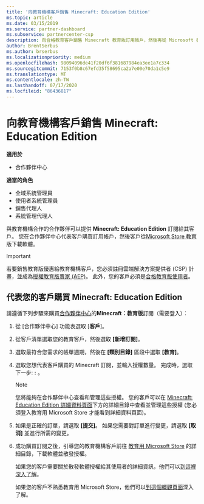 ```yaml
---
title: '向教育機構客戶銷售 Minecraft: Education Edition'
ms.topic: article
ms.date: 03/15/2019
ms.service: partner-dashboard
ms.subservice: partnercenter-csp
description: 向合格教育客戶銷售 Minecraft 教育版訂用帳戶，然後再從 Microsoft 教育商店下載這些訂閱。
author: BrentSerbus
ms.author: brserbus
ms.localizationpriority: medium
ms.openlocfilehash: 98094096de41f20df6f381687984ea3ee1a7c334
ms.sourcegitcommit: 7153f0b8c67efd35f58695ca2a7e00e70da1c5e9
ms.translationtype: MT
ms.contentlocale: zh-TW
ms.lasthandoff: 07/17/2020
ms.locfileid: "86436817"
---
```

# <a name="sell-minecraft-education-edition-subscriptions-to-education-customers"></a>向教育機構客戶銷售 Minecraft: Education Edition

**適用於**

-  合作夥伴中心

**適當的角色**
-   全域系統管理員
-   使用者系統管理員
-   銷售代理人
-   系統管理代理人

與教育機構合作的合作夥伴可以提供 **Minecraft: Education Edition** 訂閱給其客戶。 您在合作夥伴中心代表客戶購買訂用帳戶，然後客戶從[Microsoft Store 教育](https://educationstore.microsoft.com)版下載軟體。 

>[!IMPORTANT]
>若要銷售教育版優惠給教育機構客戶，您必須註冊雲端解決方案提供者 (CSP) 計畫，並成為[授權教育版賣家 (AEP)](https://www.mepn.com)。 此外，您的客戶必須是[合格教育版使用者](https://www.microsoftvolumelicensing.com/DocumentSearch.aspx?Mode=3&DocumentTypeId=7)。  

 
## <a name="buy-minecraft-education-edition-on-behalf-of-your-customer"></a>代表您的客戶購買 **Minecraft: Education Edition**

請遵循下列步驟來購買[合作夥伴中心](https://partnercenter.microsoft.com/pcv/dashboard/overview
)的**Minecraft：教育版**訂閱（需要登入）：

  1.  從 [合作夥伴中心] 功能表選取 [**客戶**]。
  
  2.  從客戶清單選取您的教育客戶，然後選取 **\[新增訂閱\]**。
  
  3.  選取最符合您需求的帳單週期，然後在 **\[類別目錄\]** 區段中選取 **\[教育\]**。

  4.  選取您想代表客戶購買的 Minecraft 訂閱，並輸入授權數量。 完成時，選取 下一步: **:** 。

      >[!NOTE]
      >您將能夠在合作夥伴中心查看和管理這些授權。 您的客戶可以在 [Minecraft: Education Edition 詳細資料頁面](https://educationstore.microsoft.com/store/details/minecraft-education-edition/9nblggh4r2r6)下方的詳細目錄中查看並管理這些授權 (您必須登入教育用 Microsoft Store 才能看到詳細資料頁面)。 

  5.  如果是正確的訂單，請選取 **\[提交\]**。 如果您需要對訂單進行變更，請選取 **\[取消\]** 並進行所需的變更。   

  6.  成功購買訂閱之後，引導您的教育機構客戶前往 [教育用 Microsoft Store](https://educationstore.microsoft.com) 的詳細目錄，下載軟體並散發授權。

      如果您的客戶需要關於散發軟體授權給其使用者的詳細資訊，他們可以[到這裡深入了解](https://docs.microsoft.com/education/windows/school-get-minecraft#distribute-minecraft)。  
  
      如果您的客戶不熟悉教育用 Microsoft Store，他們可以[到這個概觀頁面](https://docs.microsoft.com/microsoft-store/windows-store-for-business-overview)深入了解。  

      

